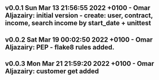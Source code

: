 ## v0.0.1 	 Sun Mar 13 21:56:55 2022 +0100 - Omar Aljazairy: initial version - create: user, contract, income, search income by start_date + unittest
## v0.0.2 	 Sat Mar 19 00:02:50 2022 +0100 - Omar Aljazairy: PEP - flake8 rules added.
## v0.0.3 	 Mon Mar 21 21:59:20 2022 +0100 - Omar Aljazairy: customer get added

